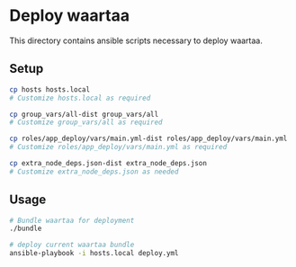 # Deploy waartaa

This directory contains ansible scripts necessary to
deploy waartaa.

## Setup

```bash
cp hosts hosts.local
# Customize hosts.local as required

cp group_vars/all-dist group_vars/all
# Customize group_vars/all as required

cp roles/app_deploy/vars/main.yml-dist roles/app_deploy/vars/main.yml
# Customize roles/app_deploy/vars/main.yml as required

cp extra_node_deps.json-dist extra_node_deps.json
# Customize extra_node_deps.json as needed
```

## Usage

```bash
# Bundle waartaa for deployment
./bundle

# deploy current waartaa bundle
ansible-playbook -i hosts.local deploy.yml
```
